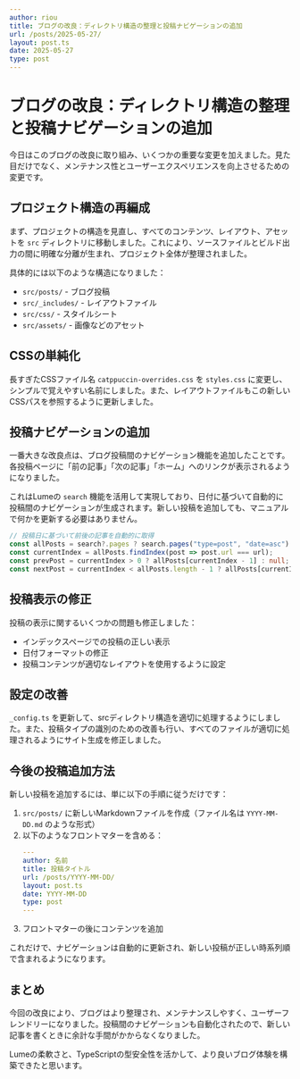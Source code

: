 ```yaml
---
author: riou
title: ブログの改良：ディレクトリ構造の整理と投稿ナビゲーションの追加
url: /posts/2025-05-27/
layout: post.ts
date: 2025-05-27
type: post
---
```


# ブログの改良：ディレクトリ構造の整理と投稿ナビゲーションの追加

今日はこのブログの改良に取り組み、いくつかの重要な変更を加えました。見た目だけでなく、メンテナンス性とユーザーエクスペリエンスを向上させるための変更です。

## プロジェクト構造の再編成

まず、プロジェクトの構造を見直し、すべてのコンテンツ、レイアウト、アセットを `src` ディレクトリに移動しました。これにより、ソースファイルとビルド出力の間に明確な分離が生まれ、プロジェクト全体が整理されました。

具体的には以下のような構造になりました：
- `src/posts/` - ブログ投稿
- `src/_includes/` - レイアウトファイル
- `src/css/` - スタイルシート
- `src/assets/` - 画像などのアセット

## CSSの単純化

長すぎたCSSファイル名 `catppuccin-overrides.css` を `styles.css` に変更し、シンプルで覚えやすい名前にしました。また、レイアウトファイルもこの新しいCSSパスを参照するように更新しました。

## 投稿ナビゲーションの追加

一番大きな改良点は、ブログ投稿間のナビゲーション機能を追加したことです。各投稿ページに「前の記事」「次の記事」「ホーム」へのリンクが表示されるようになりました。

これはLumeの `search` 機能を活用して実現しており、日付に基づいて自動的に投稿間のナビゲーションが生成されます。新しい投稿を追加しても、マニュアルで何かを更新する必要はありません。

```typescript
// 投稿日に基づいて前後の記事を自動的に取得
const allPosts = search?.pages ? search.pages("type=post", "date=asc") : [];
const currentIndex = allPosts.findIndex(post => post.url === url);
const prevPost = currentIndex > 0 ? allPosts[currentIndex - 1] : null;
const nextPost = currentIndex < allPosts.length - 1 ? allPosts[currentIndex + 1] : null;
```

## 投稿表示の修正

投稿の表示に関するいくつかの問題も修正しました：
- インデックスページでの投稿の正しい表示
- 日付フォーマットの修正
- 投稿コンテンツが適切なレイアウトを使用するように設定

## 設定の改善

`_config.ts` を更新して、srcディレクトリ構造を適切に処理するようにしました。また、投稿タイプの識別のための改善も行い、すべてのファイルが適切に処理されるようにサイト生成を修正しました。

## 今後の投稿追加方法

新しい投稿を追加するには、単に以下の手順に従うだけです：

1. `src/posts/` に新しいMarkdownファイルを作成（ファイル名は `YYYY-MM-DD.md` のような形式）
2. 以下のようなフロントマターを含める：
   ```yaml
   ---
   author: 名前
   title: 投稿タイトル
   url: /posts/YYYY-MM-DD/
   layout: post.ts
   date: YYYY-MM-DD
   type: post
   ---
   ```
3. フロントマターの後にコンテンツを追加

これだけで、ナビゲーションは自動的に更新され、新しい投稿が正しい時系列順で含まれるようになります。

## まとめ

今回の改良により、ブログはより整理され、メンテナンスしやすく、ユーザーフレンドリーになりました。投稿間のナビゲーションも自動化されたので、新しい記事を書くときに余計な手間がかからなくなりました。

Lumeの柔軟さと、TypeScriptの型安全性を活かして、より良いブログ体験を構築できたと思います。